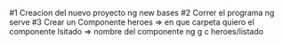 #1 Creacion del nuevo proyecto
ng new bases
#2 Correr el programa
ng serve
#3 Crear un Componente
heroes => en que carpeta quiero el componente
lsitado => nombre del componente
ng g c heroes/listado